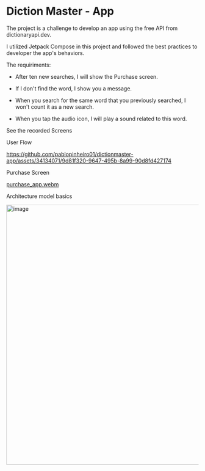 # Diction Master - App

The project is a challenge to develop an app using the free API from dictionaryapi.dev. 

I utilized Jetpack Compose in this project and followed the best practices to developer the app's behaviors.

The requiriments:

- After ten new searches, I will show the Purchase screen.
  
- If I don't find the word, I show you a message.
  
- When you search for the same word that you previously searched, I won't count it as a new search.


- When you tap the audio icon, I will play a sound related to this word.


See the recorded Screens

User Flow

https://github.com/pablopinheiro01/dictionmaster-app/assets/34134071/9d81f320-9647-495b-8a99-90d8fd427174


Purchase Screen

[purchase_app.webm](https://github.com/pablopinheiro01/dictionmaster-app/assets/34134071/e657355f-4460-461b-a200-93ca032c3612)


Architecture model basics

<img width="681" alt="image" src="https://github.com/pablopinheiro01/dictionmaster-app/assets/34134071/6d25cc2e-70d3-4bcf-8137-5e90ff915be0">
